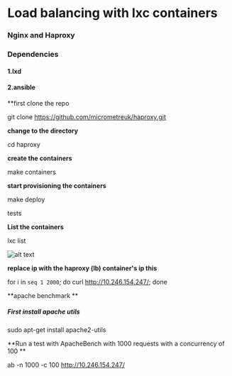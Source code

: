 # Load balancing with lxc containers 

### Nginx and  Haproxy 

### Dependencies 


#### 1.lxd

#### 2.ansible

**first clone the repo

git clone https://github.com/micrometreuk/haproxy.git

**change to the directory**

cd haproxy

**create the containers**

make containers

**start provisioning the containers**

make deploy


tests

**List the containers**

lxc list

![alt text](https://github.com/micrometreuk/haproxy/blob/master/media/lxc.png)









**replace ip with the haproxy (lb) container's ip this**

for i in `seq 1 2000`; do curl http://10.246.154.247/; done

**apache benchmark **

##### First install apache utils
sudo apt-get install apache2-utils

**Run a test with ApacheBench with 1000 requests with a concurrency of 100 **

ab -n 1000 -c 100 http://10.246.154.247/

